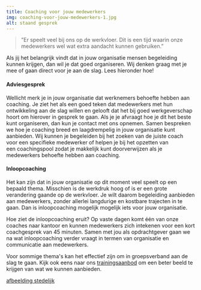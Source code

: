 ```yaml
---
title: Coaching voor jouw medewerkers
img: coaching-voor-jouw-medewerkers-1.jpg
alt: staand gesprek
---
```


> ”Er speelt veel bij ons op de werkvloer. Dit is een tijd waarin onze medewerkers wel wat extra aandacht kunnen gebruiken.”

Als jij het belangrijk vindt dat in jouw organisatie mensen begeleiding kunnen krijgen, dan wil je dat goed organiseren. Wij denken graag met je mee of gaan direct voor je aan de slag. Lees hieronder hoe!

#### Adviesgesprek

Wellicht merk je in jouw organisatie dat werknemers behoefte hebben aan coaching. Je ziet het als een goed teken dat medewerkers met hun ontwikkeling aan de slag willen en gelooft dat het bij goed werkgeverschap hoort om hierover in gesprek te gaan. Als je je afvraagt hoe je dit het beste kunt organiseren, dan kun je contact met ons opnemen. Samen bespreken we hoe je coaching breed en laagdrempelig in jouw organisatie kunt aanbieden. Wij kunnen je begeleiden bij het zoeken van de juiste coach voor een specifieke medewerker of helpen je bij het opzetten van een coachingspool zodat je makkelijk kunt doorverwijzen als je medewerkers behoefte hebben aan coaching.

#### Inloopcoaching

Het kan zijn dat in jouw organisatie op dit moment veel speelt op een bepaald thema. Misschien is de werkdruk hoog of is er een grote verandering gaande op de werkvloer. Je wilt daarom begeleiding aanbieden aan medewerkers, zonder allerlei langdurige en kostbare trajecten in te gaan. Dan is inloopcoaching mogelijk mogelijk iets voor jouw organisatie.

Hoe ziet de inloopcoaching eruit? Op vaste dagen komt één van onze coaches naar kantoor en kunnen medewerkers zich intekenen voor een kort coachgesprek van 45 minuten. Samen met jou als opdrachtgever gaan we na wat inloopcoaching verder vraagt in termen van organisatie en communicatie aan medewerkers.

Voor sommige thema's kan het effectief zijn om in groepsverband aan de slag te gaan. Kijk ook eens naar ons [trainingsaanbod](https://yeptrainingen.nl/trainingsaanbod/) om een beter beeld te krijgen van wat we kunnen aanbieden.

[afbeelding stedelijk](./coaching-voor-jouw-medewerkers-2.jpg)